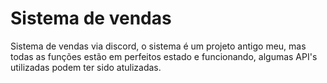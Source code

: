 # Sistema de vendas

Sistema de vendas via discord, o sistema é um projeto antigo meu, mas todas as funções estão em perfeitos estado e funcionando, algumas API's utilizadas podem ter sido atulizadas.
